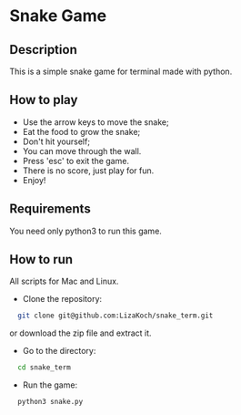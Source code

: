# Snake Game
## Description

This is a simple snake game for terminal made with python.

## How to play

- Use the arrow keys to move the snake;
- Eat the food to grow the snake;
- Don't hit yourself;
- You can move through the wall.
- Press 'esc' to exit the game.
- There is no score, just play for fun.
- Enjoy!

## Requirements

You need only python3 to run this game.

## How to run
All scripts for Mac and Linux.

- Clone the repository:
```bash
  git clone git@github.com:LizaKoch/snake_term.git
```
or download the zip file and extract it.

- Go to the directory:
```bash
  cd snake_term
```

- Run the game:
```bash
  python3 snake.py
```
